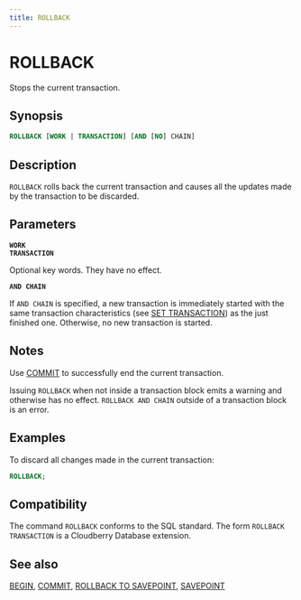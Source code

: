 ```yaml
---
title: ROLLBACK
---
```


# ROLLBACK

Stops the current transaction.

## Synopsis

```sql
ROLLBACK [WORK | TRANSACTION] [AND [NO] CHAIN]
```

## Description

`ROLLBACK` rolls back the current transaction and causes all the updates made by the transaction to be discarded.

## Parameters

**`WORK`**<br />
**`TRANSACTION`**

Optional key words. They have no effect.

**`AND CHAIN`**

If `AND CHAIN` is specified, a new transaction is immediately started with the same transaction characteristics (see [SET TRANSACTION](/docs/sql-stmts/sql-stmt-set-transaction.md)) as the just finished one. Otherwise, no new transaction is started.

## Notes

Use [COMMIT](/docs/sql-stmts/sql-stmt-commit.md) to successfully end the current transaction.

Issuing `ROLLBACK` when not inside a transaction block emits a warning and otherwise has no effect. `ROLLBACK AND CHAIN` outside of a transaction block is an error.

## Examples

To discard all changes made in the current transaction:

```sql
ROLLBACK;
```

## Compatibility

The command `ROLLBACK` conforms to the SQL standard. The form `ROLLBACK TRANSACTION` is a Cloudberry Database extension.

## See also

[BEGIN](/docs/sql-stmts/sql-stmt-begin.md), [COMMIT](/docs/sql-stmts/sql-stmt-commit.md), [ROLLBACK TO SAVEPOINT](/docs/sql-stmts/sql-stmt-rollback-to-savepoint.md), [SAVEPOINT](/docs/sql-stmts/sql-stmt-savepoint.md)
